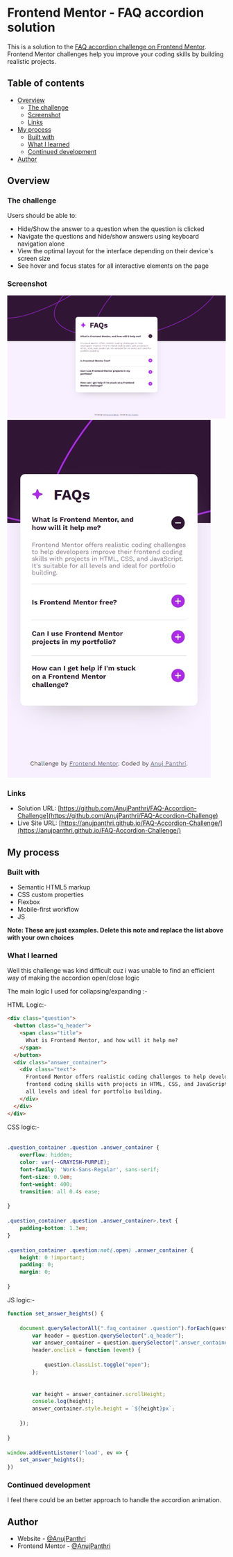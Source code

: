 # Frontend Mentor - FAQ accordion solution

This is a solution to the [FAQ accordion challenge on Frontend Mentor](https://www.frontendmentor.io/challenges/faq-accordion-wyfFdeBwBz). Frontend Mentor challenges help you improve your coding skills by building realistic projects. 

## Table of contents

- [Overview](#overview)
  - [The challenge](#the-challenge)
  - [Screenshot](#screenshot)
  - [Links](#links)
- [My process](#my-process)
  - [Built with](#built-with)
  - [What I learned](#what-i-learned)
  - [Continued development](#continued-development)
- [Author](#author)

## Overview

### The challenge

Users should be able to:

- Hide/Show the answer to a question when the question is clicked
- Navigate the questions and hide/show answers using keyboard navigation alone
- View the optimal layout for the interface depending on their device's screen size
- See hover and focus states for all interactive elements on the page

### Screenshot

![](./screenshots/desktop.jpeg)
![](./screenshots/mobile.jpeg)

### Links

- Solution URL: [https://github.com/AnujPanthri/FAQ-Accordion-Challenge](https://github.com/AnujPanthri/FAQ-Accordion-Challenge)
- Live Site URL: [https://anujpanthri.github.io/FAQ-Accordion-Challenge/](https://anujpanthri.github.io/FAQ-Accordion-Challenge/)

## My process

### Built with

- Semantic HTML5 markup
- CSS custom properties
- Flexbox
- Mobile-first workflow
- JS

**Note: These are just examples. Delete this note and replace the list above with your own choices**

### What I learned

Well this challenge was kind difficult cuz i was unable to find an efficient way of making the accordion open/close logic

The main logic I used for collapsing/expanding :-


HTML Logic:-

```html
<div class="question">
  <button class="q_header">
    <span class="title">
      What is Frontend Mentor, and how will it help me?
    </span>
  </button>
  <div class="answer_container">
    <div class="text">
      Frontend Mentor offers realistic coding challenges to help developers improve their
      frontend coding skills with projects in HTML, CSS, and JavaScript. It's suitable for
      all levels and ideal for portfolio building.
    </div>
  </div>
</div>
```

CSS logic:-

```css

.question_container .question .answer_container {
    overflow: hidden;
    color: var(--GRAYISH-PURPLE);
    font-family: 'Work-Sans-Regular', sans-serif;
    font-size: 0.9em;
    font-weight: 400;
    transition: all 0.4s ease;

}

.question_container .question .answer_container>.text {
    padding-bottom: 1.3em;
}

.question_container .question:not(.open) .answer_container {
    height: 0 !important;
    padding: 0;
    margin: 0;

}
```

JS logic:-

```js
function set_answer_heights() {

    document.querySelectorAll(".faq_container .question").forEach(question => {
        var header = question.querySelector(".q_header");
        var answer_container = question.querySelector(".answer_container");
        header.onclick = function (event) {

            question.classList.toggle("open");
        };


        var height = answer_container.scrollHeight;
        console.log(height);
        answer_container.style.height = `${height}px`;

    });

}

window.addEventListener('load', ev => {
    set_answer_heights();
})
```

### Continued development

I feel there could be an better approach to handle the accordion animation.

## Author

- Website - [@AnujPanthri](https://www.github.com/AnujPanthri)
- Frontend Mentor - [@AnujPanthri](https://www.frontendmentor.io/profile/AnujPanthri)